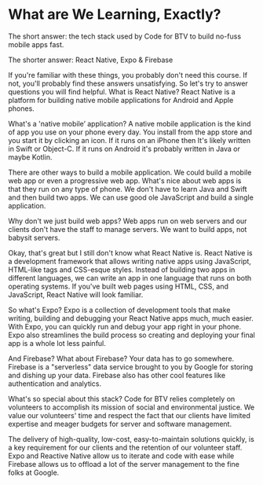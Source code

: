 # What are We Learning, Exactly?


The short answer:  the tech stack used by Code for BTV to build no-fuss mobile apps fast.

The shorter answer:  React Native, Expo & Firebase

If you're familiar with these things, you probably don't need this course.  If not, you'll probably find these answers unsatisfying.   So let's try to answer questions you will find helpful.
What is React Native?
React Native is a platform for building native mobile applications for Android and Apple phones.

What's a 'native mobile’ application?
A native mobile application is the kind of app you use on your phone every day.  You install from the app store and you start it by clicking an icon.  If it runs on an iPhone then It's likely written in Swift or Object-C.  If it runs on Android it's probably written in Java or maybe Kotlin.

There are other ways to build a mobile application.  We could build a mobile web app or even a progressive web app.  What's nice about web apps is that they run on any type of phone.  We don't have to learn Java and Swift and then build two apps.  We can use good ole JavaScript and build a single application.

Why don't we just build web apps?
Web apps run on web servers and our clients don't have the staff to manage servers.  We want to build apps, not babysit servers.

Okay, that's great but I still don't know what React Native is.
React Native is a development framework that allows writing native apps using JavaScript, HTML-like tags and CSS-esque styles.  Instead of building two apps in different languages, we can write an app in one language that runs on both operating systems. If you've built web pages using HTML, CSS, and JavaScript, React Native will look familiar.

So what's Expo?
Expo is a collection of development tools that make writing, building and debugging your React Native apps much, much easier.   With Expo, you can quickly run and debug your app right in your phone.  Expo also streamlines the build process so creating and deploying your final app is a whole lot less painful.

And Firebase? What about Firebase?
Your data has to go somewhere.  Firebase is a "serverless" data service brought to you by Google for storing and dishing up your data.  Firebase also has other cool features like authentication and analytics.


What's so special about this stack?
Code for BTV relies completely on volunteers to accomplish its mission of social and environmental justice.  We value our volunteers' time and respect the fact that our clients have limited expertise and meager budgets for server and software management.

The delivery of high-quality, low-cost, easy-to-maintain solutions quickly, is a key requirement for our clients and the retention of our volunteer staff.  Expo and Reactive Native allow us to iterate and code with ease while Firebase allows us to offload a lot of the server management to the fine folks at Google.

